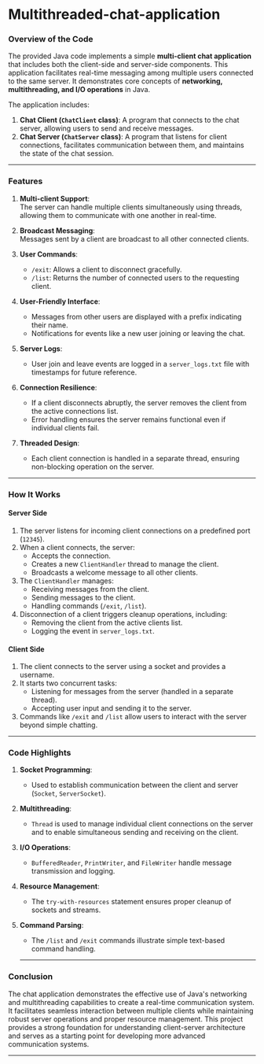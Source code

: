 # Multithreaded-chat-application

### Overview of the Code

The provided Java code implements a simple **multi-client chat application** that includes both the client-side and server-side components. This application facilitates real-time messaging among multiple users connected to the same server. It demonstrates core concepts of **networking, multithreading, and I/O operations** in Java.

The application includes:

1. **Chat Client (`ChatClient` class)**: A program that connects to the chat server, allowing users to send and receive messages.
2. **Chat Server (`ChatServer` class)**: A program that listens for client connections, facilitates communication between them, and maintains the state of the chat session.

---

### Features

1. **Multi-client Support**:  
   The server can handle multiple clients simultaneously using threads, allowing them to communicate with one another in real-time.

2. **Broadcast Messaging**:  
   Messages sent by a client are broadcast to all other connected clients.

3. **User Commands**:  
   - `/exit`: Allows a client to disconnect gracefully.
   - `/list`: Returns the number of connected users to the requesting client.

4. **User-Friendly Interface**:  
   - Messages from other users are displayed with a prefix indicating their name.  
   - Notifications for events like a new user joining or leaving the chat.

5. **Server Logs**:  
   - User join and leave events are logged in a `server_logs.txt` file with timestamps for future reference.

6. **Connection Resilience**:  
   - If a client disconnects abruptly, the server removes the client from the active connections list.  
   - Error handling ensures the server remains functional even if individual clients fail.

7. **Threaded Design**:  
   - Each client connection is handled in a separate thread, ensuring non-blocking operation on the server.

---

### How It Works

#### **Server Side**
1. The server listens for incoming client connections on a predefined port (`12345`).
2. When a client connects, the server:
   - Accepts the connection.
   - Creates a new `ClientHandler` thread to manage the client.
   - Broadcasts a welcome message to all other clients.
3. The `ClientHandler` manages:
   - Receiving messages from the client.
   - Sending messages to the client.
   - Handling commands (`/exit`, `/list`).
4. Disconnection of a client triggers cleanup operations, including:
   - Removing the client from the active clients list.
   - Logging the event in `server_logs.txt`.

#### **Client Side**
1. The client connects to the server using a socket and provides a username.
2. It starts two concurrent tasks:
   - Listening for messages from the server (handled in a separate thread).
   - Accepting user input and sending it to the server.
3. Commands like `/exit` and `/list` allow users to interact with the server beyond simple chatting.

---

### Code Highlights

1. **Socket Programming**:
   - Used to establish communication between the client and server (`Socket`, `ServerSocket`).

2. **Multithreading**:
   - `Thread` is used to manage individual client connections on the server and to enable simultaneous sending and receiving on the client.

3. **I/O Operations**:
   - `BufferedReader`, `PrintWriter`, and `FileWriter` handle message transmission and logging.

4. **Resource Management**:
   - The `try-with-resources` statement ensures proper cleanup of sockets and streams.

5. **Command Parsing**:
   - The `/list` and `/exit` commands illustrate simple text-based command handling.
  
   ---

  ### Conclusion

The chat application demonstrates the effective use of Java's networking and multithreading capabilities to create a real-time communication system. It facilitates seamless interaction between multiple clients while maintaining robust server operations and proper resource management. This project provides a strong foundation for understanding client-server architecture and serves as a starting point for developing more advanced communication systems.

---




